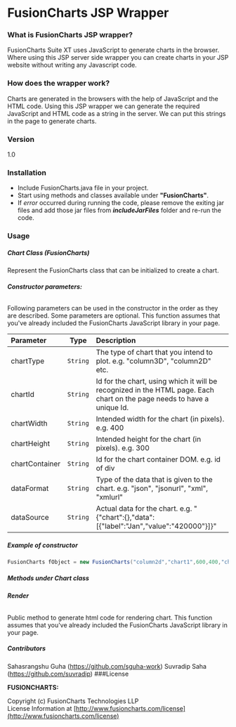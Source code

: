 # FusionCharts JSP Wrapper

### What is FusionCharts JSP wrapper?

FusionCharts Suite XT uses JavaScript to generate charts in the browser. Where using this JSP server side wrapper you can create charts in your JSP website without writing any Javascript code. 

### How does the wrapper work?
Charts are generated in the browsers with the help of JavaScript and the HTML code.
Using this JSP wrapper we can generate the required JavaScript and HTML code as a string in the server. We can put this strings in the page to generate charts.

### Version
1.0


### Installation
 * Include FusionCharts.java file in your project.
 * Start using methods and classes available under **"FusionCharts"**.
 * If *error* occurred during running the code, please remove the exiting jar files and add those jar files from ***includeJarFiles*** folder and re-run the code. 
 
### Usage
##### Chart Class (FusionCharts)
Represent the FusionCharts class that can be initialized to create a chart.
###### **Constructor parameters:**
Following parameters can be used in the constructor in the order as they are described. Some parameters are optional. This function assumes that you've already included the FusionCharts JavaScript library in your page.

| Parameter | Type | Description |
|:-------|:----------:| :------|
| chartType | `String` | The type of chart that you intend to plot. e.g. "column3D", "column2D" etc.|
|chartId | `String` | Id for the chart, using which it will be recognized in the HTML page. Each chart on the page needs to have a unique Id.|
|chartWidth | `String` | Intended width for the chart (in pixels). e.g. 400|
|chartHeight | `String` | Intended height for the chart (in pixels). e.g. 300|
|chartContainer | `String` | Id for the chart container DOM. e.g. id of div|
|dataFormat | `String` | Type of the data that is given to the chart. e.g. "json", "jsonurl", "xml", "xmlurl"|
|dataSource | `String` | Actual data for the chart. e.g. "{\"chart\":{},\"data\":[{\"label\":\"Jan\",\"value\":\"420000\"}]}"|

##### Example of constructor
```java
FusionCharts fObject = new FusionCharts("column2d","chart1",600,400,"chart","json","{\"chart\":{},\"data\":[{\"label\":\"Jan\",\"value\":\"420000\"}]}");
```

##### Methods under Chart class
###### **Render**
Public method to generate html code for rendering chart. This function assumes that you've already included the FusionCharts JavaScript library in your page.
##### Contributors
Sahasrangshu Guha (https://github.com/sguha-work)
Suvradip Saha	 (https://github.com/suvradip)
###License

**FUSIONCHARTS:**

Copyright (c) FusionCharts Technologies LLP  
License Information at [http://www.fusioncharts.com/license](http://www.fusioncharts.com/license)
